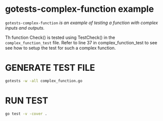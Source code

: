 
# gotests-complex-function example

`gotests-complex-function` _is an example of testing a function with
complex inputs and outputs._

Th function Check() is tested using TestCheck() in the
`complex_function_test` file. Refer to line 37 in
complex_function_test to see see how to setup the
test for such a complex function.

# GENERATE TEST FILE

```bash
gotests -w -all complex_function.go
```

# RUN TEST

```bash
go test -v -cover .
```